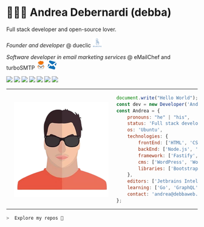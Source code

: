 # 👨‍💻️😎 **Andrea Debernardi (debba)**

Full stack developer and open-source lover.

*Founder and developer* @ dueclic  [![](https://raw.githubusercontent.com/debba/debba/main/assets/dueclic.png)](https://www.dueclic.com)

*Software developer in email marketing services* @ eMailChef and turboSMTP [![](https://raw.githubusercontent.com/debba/debba/main/assets/emailchef.png)](https://www.emailchef.com)  [![](https://raw.githubusercontent.com/debba/debba/main/assets/turbosmtp.png)](https://www.serversmtp.com)

[![](https://img.shields.io/badge/-Facebook-informational?style=for-the-badge&logo=facebook&logoColor=white&color=3b5998)](https://facebook.com/debba20)
[![](https://img.shields.io/badge/-Twitter-informational?style=for-the-badge&logo=twitter&logoColor=white&color=00aced)](https://twitter.com/debba_92)
[![](https://img.shields.io/badge/-Instagram-informational?style=for-the-badge&logo=instagram&logoColor=white&color=C13584)](https://instagram.com/debba_92)
[![](https://img.shields.io/badge/-Linkedin-informational?style=for-the-badge&logo=linkedin&logoColor=white&color=2867B2)](https://linkedin.com/in/andrea-debernardi)
[![](https://img.shields.io/badge/-Telegram-informational?style=for-the-badge&logo=telegram&logoColor=white&color=0088cc)](https://t.me/debba)
[![](https://img.shields.io/badge/-Dev-informational?style=for-the-badge&logo=devto&logoColor=white&color=000000)](https://dev.to/debba)
[![](https://img.shields.io/badge/-WordPress-informational?style=for-the-badge&logo=devto&logoColor=white&color=21759b)](https://profiles.wordpress.org/dueclic)

---
<img align='left' style="padding:20px;vertical-align: middle;" src="https://raw.githubusercontent.com/debba/debba/main/assets/me.png" height="auto" width="250px">

```js
document.write("Hello World");
const dev = new Developer('Andrea Debernardi');
const Andrea = {
    pronouns: "he" | "his",
    status: 'Full stack developer',
    os: 'Ubuntu',
    technologies: {
        frontEnd: ['HTML', 'CSS', 'SASS', 'Javascript', 'Webpack', 'Gulp'],
        backEnd: ['Node.js', 'PHP', 'Python'],
        framework: ['Fastify', 'Slim', 'Angular'],
        cms: ['WordPress', 'WooCommerce', 'PrestaShop', 'Magento', 'Shopify']
        libraries: ['Bootstrap', 'React']
    },
    editors: ['Jetbrains IntelliJ', 'Vim'],
    learning: ['Go', 'GraphQL'],
    contact: 'andrea@debbaweb.it'
};
```

----

```zsh
>  Explore my repos 🚀
```